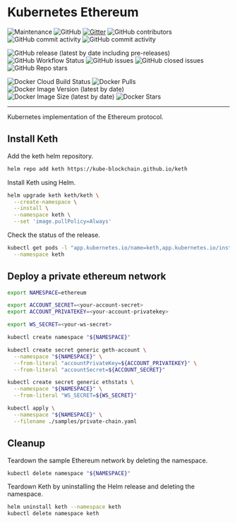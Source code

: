 # Kubernetes Ethereum

![Maintenance](https://img.shields.io/maintenance/yes/2020)
![GitHub](https://img.shields.io/github/license/kube-blockchain/keth)
[![Gitter](https://badges.gitter.im/kube-blockchain/keth.svg)](https://gitter.im/kube-blockchain/keth?utm_source=badge&utm_medium=badge&utm_campaign=pr-badge)
![GitHub contributors](https://img.shields.io/github/contributors-anon/kube-blockchain/keth)
![GitHub commit activity](https://img.shields.io/github/commit-activity/y/kube-blockchain/keth)
![GitHub commit activity](https://img.shields.io/github/commit-activity/m/kube-blockchain/keth)

![GitHub release (latest by date including pre-releases)](https://img.shields.io/github/v/release/kube-blockchain/keth?include_prereleases)
![GitHub Workflow Status](https://img.shields.io/github/workflow/status/kube-blockchain/keth/Docker)
![GitHub issues](https://img.shields.io/github/issues-raw/kube-blockchain/keth)
![GitHub closed issues](https://img.shields.io/github/issues-closed/kube-blockchain/keth)
![GitHub Repo stars](https://img.shields.io/github/stars/kube-blockchain/keth?label=github%20stars)

![Docker Cloud Build Status](https://img.shields.io/docker/cloud/build/kubeblockchain/keth)
![Docker Pulls](https://img.shields.io/docker/pulls/kubeblockchain/keth.svg)
![Docker Image Version (latest by date)](https://img.shields.io/docker/v/kubeblockchain/keth?label=image%20version)
![Docker Image Size (latest by date)](https://img.shields.io/docker/image-size/kubeblockchain/keth)
![Docker Stars](https://img.shields.io/docker/stars/kubeblockchain/keth)

------------------------------------------------------------

Kubernetes implementation of the Ethereum protocol.

## Install Keth

Add the keth helm repository.

```sh
helm repo add keth https://kube-blockchain.github.io/keth
```

Install Keth using Helm.

```sh
helm upgrade keth keth/keth \
  --create-namespace \
  --install \
  --namespace keth \
  --set 'image.pullPolicy=Always'
```

Check the status of the release.

```sh
kubectl get pods -l "app.kubernetes.io/name=keth,app.kubernetes.io/instance=keth" \
  --namespace keth
```

## Deploy a private ethereum network

```sh
export NAMESPACE=ethereum
```

```sh
export ACCOUNT_SECRET=<your-account-secret>
export ACCOUNT_PRIVATEKEY=<your-account-privatekey>
```

```sh
export WS_SECRET=<your-ws-secret>
```

```sh
kubectl create namespace "${NAMESPACE}"
```

```sh
kubectl create secret generic geth-account \
  --namespace "${NAMESPACE}" \
  --from-literal "accountPrivateKey=${ACCOUNT_PRIVATEKEY}" \
  --from-literal "accountSecret=${ACCOUNT_SECRET}"
```

```sh
kubectl create secret generic ethstats \
  --namespace "${NAMESPACE}" \
  --from-literal "WS_SECRET=${WS_SECRET}"
```

```sh
kubectl apply \
  --namespace "${NAMESPACE}" \
  --filename ./samples/private-chain.yaml
```

## Cleanup

Teardown the sample Ethereum network by deleting the namespace.

```sh
kubectl delete namespace "${NAMESPACE}"
```

Teardown Keth by uninstalling the Helm release and deleting the namespace.

```sh
helm uninstall keth --namespace keth
kubectl delete namespace keth
```

